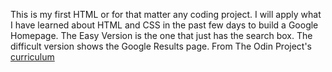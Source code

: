 This is my first HTML or for that matter any coding project.
I will apply what I have learned about HTML and CSS in the past few days to build a Google Homepage.
The Easy Version is the one that just has the search box. The difficult version shows the Google Results page.
From The Odin Project's [curriculum](http://www.theodinproject.com/web-development-101/html-css)

